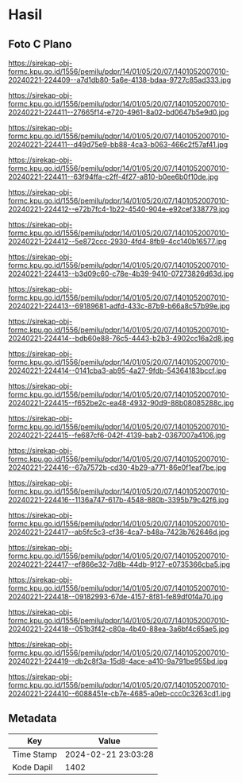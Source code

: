 # Hasil

## Foto C Plano

https://sirekap-obj-formc.kpu.go.id/1556/pemilu/pdpr/14/01/05/20/07/1401052007010-20240221-224409--a7d1db80-5a6e-4138-bdaa-9727c85ad333.jpg

https://sirekap-obj-formc.kpu.go.id/1556/pemilu/pdpr/14/01/05/20/07/1401052007010-20240221-224411--27665f14-e720-4961-8a02-bd0647b5e9d0.jpg

https://sirekap-obj-formc.kpu.go.id/1556/pemilu/pdpr/14/01/05/20/07/1401052007010-20240221-224411--d49d75e9-bb88-4ca3-b063-466c2f57af41.jpg

https://sirekap-obj-formc.kpu.go.id/1556/pemilu/pdpr/14/01/05/20/07/1401052007010-20240221-224411--63f94ffa-c2ff-4f27-a810-b0ee6b0f10de.jpg

https://sirekap-obj-formc.kpu.go.id/1556/pemilu/pdpr/14/01/05/20/07/1401052007010-20240221-224412--e72b7fc4-1b22-4540-904e-e92cef338779.jpg

https://sirekap-obj-formc.kpu.go.id/1556/pemilu/pdpr/14/01/05/20/07/1401052007010-20240221-224412--5e872ccc-2930-4fd4-8fb9-4cc140b16577.jpg

https://sirekap-obj-formc.kpu.go.id/1556/pemilu/pdpr/14/01/05/20/07/1401052007010-20240221-224413--b3d09c60-c78e-4b39-9410-07273826d63d.jpg

https://sirekap-obj-formc.kpu.go.id/1556/pemilu/pdpr/14/01/05/20/07/1401052007010-20240221-224413--69189681-adfd-433c-87b9-b66a8c57b99e.jpg

https://sirekap-obj-formc.kpu.go.id/1556/pemilu/pdpr/14/01/05/20/07/1401052007010-20240221-224414--bdb60e88-76c5-4443-b2b3-4902cc16a2d8.jpg

https://sirekap-obj-formc.kpu.go.id/1556/pemilu/pdpr/14/01/05/20/07/1401052007010-20240221-224414--0141cba3-ab95-4a27-9fdb-54364183bccf.jpg

https://sirekap-obj-formc.kpu.go.id/1556/pemilu/pdpr/14/01/05/20/07/1401052007010-20240221-224415--f652be2c-ea48-4932-90d9-88b08085288c.jpg

https://sirekap-obj-formc.kpu.go.id/1556/pemilu/pdpr/14/01/05/20/07/1401052007010-20240221-224415--fe687cf6-042f-4139-bab2-0367007a4106.jpg

https://sirekap-obj-formc.kpu.go.id/1556/pemilu/pdpr/14/01/05/20/07/1401052007010-20240221-224416--67a7572b-cd30-4b29-a771-86e0f1eaf7be.jpg

https://sirekap-obj-formc.kpu.go.id/1556/pemilu/pdpr/14/01/05/20/07/1401052007010-20240221-224416--1136a747-617b-4548-880b-3395b79c42f6.jpg

https://sirekap-obj-formc.kpu.go.id/1556/pemilu/pdpr/14/01/05/20/07/1401052007010-20240221-224417--ab5fc5c3-cf36-4ca7-b48a-7423b762646d.jpg

https://sirekap-obj-formc.kpu.go.id/1556/pemilu/pdpr/14/01/05/20/07/1401052007010-20240221-224417--ef866e32-7d8b-44db-9127-e0735366cba5.jpg

https://sirekap-obj-formc.kpu.go.id/1556/pemilu/pdpr/14/01/05/20/07/1401052007010-20240221-224418--09182993-67de-4157-8f81-fe89df0f4a70.jpg

https://sirekap-obj-formc.kpu.go.id/1556/pemilu/pdpr/14/01/05/20/07/1401052007010-20240221-224418--051b3f42-c80a-4b40-88ea-3a6bf4c65ae5.jpg

https://sirekap-obj-formc.kpu.go.id/1556/pemilu/pdpr/14/01/05/20/07/1401052007010-20240221-224419--db2c8f3a-15d8-4ace-a410-9a791be955bd.jpg

https://sirekap-obj-formc.kpu.go.id/1556/pemilu/pdpr/14/01/05/20/07/1401052007010-20240221-224410--6088451e-cb7e-4685-a0eb-ccc0c3263cd1.jpg


## Metadata

| Key        | Value               |
| ---------- | ------------------- |
| Time Stamp | 2024-02-21 23:03:28 |
| Kode Dapil | 1402                |



